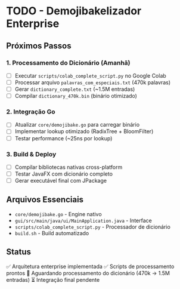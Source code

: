 # TODO - Demojibakelizador Enterprise

## Próximos Passos

### 1. Processamento do Dicionário (Amanhã)
- [ ] Executar `scripts/colab_complete_script.py` no Google Colab
- [ ] Processar arquivo `palavras_com_especiais.txt` (470k palavras)
- [ ] Gerar `dictionary_complete.txt` (~1.5M entradas)
- [ ] Compilar `dictionary_470k.bin` (binário otimizado)

### 2. Integração Go
- [ ] Atualizar `core/demojibake.go` para carregar binário
- [ ] Implementar lookup otimizado (RadixTree + BloomFilter)
- [ ] Testar performance (~25ns por lookup)

### 3. Build & Deploy
- [ ] Compilar bibliotecas nativas cross-platform
- [ ] Testar JavaFX com dicionário completo
- [ ] Gerar executável final com JPackage

## Arquivos Essenciais
- `core/demojibake.go` - Engine nativo
- `gui/src/main/java/ui/MainApplication.java` - Interface
- `scripts/colab_complete_script.py` - Processador de dicionário
- `build.sh` - Build automatizado

## Status
✅ Arquitetura enterprise implementada
✅ Scripts de processamento prontos
🔄 Aguardando processamento do dicionário (470k → 1.5M entradas)
⏳ Integração final pendente